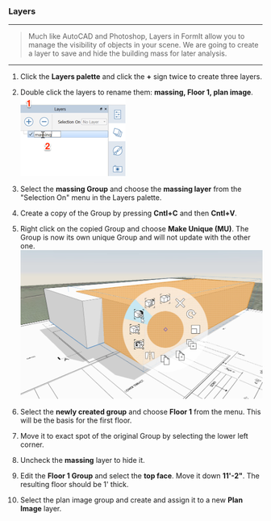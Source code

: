 ### Layers
---

>Much like AutoCAD and Photoshop, Layers in FormIt allow you to manage the visibility of objects in your scene. We are going to create a layer to save and hide the building mass for later analysis.

---

1. Click the **Layers palette** and click the **+** sign twice to create three layers.

2. Double click the layers to rename them: **massing, Floor 1, plan image**. ![](./images/10c435cf-fcc2-4a4b-9135-094dea903da2.png)

3. Select the **massing Group** and choose the **massing layer** from the "Selection On" menu in the Layers palette.

4. Create a copy of the Group by pressing **Cntl+C** and then **Cntl+V**.

5. Right click on the copied Group and choose **Make Unique (MU)**. The Group is now its own unique Group and will not update with the other one. ![](./images/3f46a20c-a1ab-44a1-8ba3-d2cdb050f1bd.png)

6. Select the **newly created group** and choose **Floor 1** from the menu. This will be the basis for the first floor.

7. Move it to exact spot of the original Group by selecting the lower left corner. 

8. Uncheck the **massing** layer to hide it.

9. Edit the **Floor 1 Group** and select the **top face**. Move it down **11'-2"**. The resulting floor should be 1' thick.

10. Select the plan image group and create and assign it to a new **Plan Image** layer.